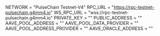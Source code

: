 NETWORK = "PulseChain Testnet-V4"
RPC_URL = "https://rpc-testnet-pulsechain.g4mm4.io"
WS_RPC_URL = "wss://rpc-testnet-pulsechain.g4mm4.io"
PRIVATE_KEY = ""
PUBLIC_ADDRESS = ""
AAVE_POOL_ADDRESS = ""
AAVE_POOL_DATA_PROVIDER = ""
AAVE_POOL_ADDRESS_PROVIDER = ""
AAVE_ORACLE_ADDRESS = ""

